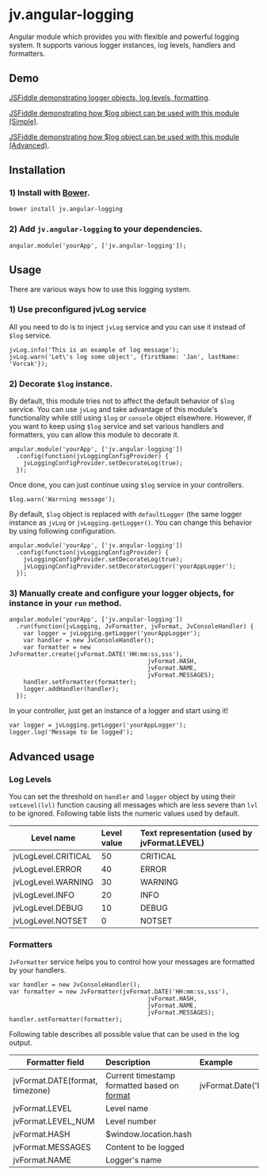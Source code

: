 # jv.angular-logging #

Angular module which provides you with flexible and powerful logging system. It supports various logger instances, log levels, handlers and formatters.

## Demo ##

[JSFiddle demonstrating logger objects, log levels, formatting](http://jsfiddle.net/04obdyg5/1/).

[JSFiddle demonstrating how $log object can be used with this module (Simple)](http://jsfiddle.net/t0e8z67u/2/).

[JSFiddle demonstrating how $log object can be used with this module (Advanced)](http://jsfiddle.net/t0e8z67u/1/).

## Installation ##

### 1) Install with [Bower](http://bower.io/). ###

```
bower install jv.angular-logging
```
 
### 2) Add `jv.angular-logging` to your dependencies. ###

```
angular.module('yourApp', ['jv.angular-logging']);
```

## Usage ##

There are various ways how to use this logging system.

### 1) Use preconfigured jvLog service ###

All you need to do is to inject `jvLog` service and you can use it instead of `$log` service.

```
jvLog.info('This is an example of log message');
jvLog.warn('Let\'s log some object', {firstName: 'Jan', lastName: 'Vorcak'});
```

### 2) Decorate `$log` instance. ###

By default, this module tries not to affect the default behavior of `$log` service. You can use `jvLog` and take advantage of this module's functionality while still using `$log` or `console` object elsewhere. However, if you want to keep using `$log` service and set various handlers and formatters, you can allow this module to decorate it.

```
angular.module('yourApp', ['jv.angular-logging'])
  .config(function(jvLoggingConfigProvider) {
    jvLoggingConfigProvider.setDecorateLog(true);
  });
```

Once done, you can just continue using `$log` service in your controllers.

```
$log.warn('Warrning message');
```

By default, `$log` object is replaced with `defaultLogger` (the same logger instance as `jvLog` or `jvLogging.getLogger()`. You can change this behavior by using following configuration.

```
angular.module('yourApp', ['jv.angular-logging'])
  .config(function(jvLoggingConfigProvider) {
    jvLoggingConfigProvider.setDecorateLog(true);
    jvLoggingConfigProvider.setDecoratorLogger('yourAppLogger');
  });
```

### 3) Manually create and configure your logger objects, for instance in your `run` method. ###

```
angular.module('yourApp', ['jv.angular-logging'])
  .run(function(jvLogging, JvFormatter, jvFormat, JvConsoleHandler) {
    var logger = jvLogging.getLogger('yourAppLogger');
    var handler = new JvConsoleHandler();
    var formatter = new JvFormatter.create(jvFormat.DATE('HH:mm:ss,sss'),
                                       jvFormat.HASH,
                                       jvFormat.NAME,
                                       jvFormat.MESSAGES);
    handler.setFormatter(formatter);
    logger.addHandler(handler);
  });
```

In your controller, just get an instance of a logger and start using it!

```
var logger = jvLogging.getLogger('yourAppLogger');
logger.log('Message to be logged');
```

## Advanced usage ##

### Log Levels ###

You can set the threshold on `handler` and `logger` object by using their `setLevel(lvl)` function causing all messages which are less severe than `lvl` to be ignored. Following table lists the numeric values used by default.

| Level name        | Level value    | Text representation (used by jvFormat.LEVEL) |
| ------------- |:--|:--|
| jvLogLevel.CRITICAL | 50 | CRITICAL |
| jvLogLevel.ERROR | 40 | ERROR |
| jvLogLevel.WARNING | 30 | WARNING |
| jvLogLevel.INFO | 20 | INFO |
| jvLogLevel.DEBUG | 10 | DEBUG |
| jvLogLevel.NOTSET | 0 | NOTSET |

### Formatters ###

`JvFormatter` service helps you to control how your messages are formatted by your handlers.

```
var handler = new JvConsoleHandler();
var formatter = new JvFormatter(jvFormat.DATE('HH:mm:ss,sss'),
                                       jvFormat.HASH,
                                       jvFormat.NAME,
                                       jvFormat.MESSAGES);
handler.setFormatter(formatter);
```

Following table describes all possible value that can be used in the log output.

| Formatter field        | Description   | Example |
| ------------- |:-------------|:-------------|
| jvFormat.DATE(format, timezone) | Current timestamp formatted based on [format](https://docs.angularjs.org/api/ng/filter/date)  | jvFormat.Date('HH:mm:ss,sss')  |
| jvFormat.LEVEL | Level name ||
| jvFormat.LEVEL_NUM | Level number ||
| jvFormat.HASH | $window.location.hash ||
| jvFormat.MESSAGES | Content to be logged ||
| jvFormat.NAME | Logger's name ||
